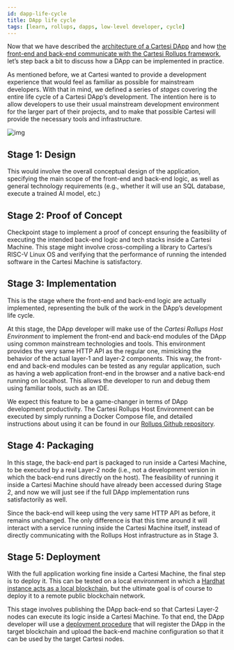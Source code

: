 ```yaml
---
id: dapp-life-cycle
title: DApp life cycle
tags: [learn, rollups, dapps, low-level developer, cycle]
---
```


Now that we have described the [architecture of a Cartesi DApp](./dapp-architecture.md) and how [the front-end and back-end communicate with the Cartesi Rollups framework](./http-api.md), let’s step back a bit to discuss how a DApp can be implemented in practice.

As mentioned before, we at Cartesi wanted to provide a development experience that would feel as familiar as possible for mainstream developers. With that in mind, we defined a series of _stages_ covering the entire life cycle of a Cartesi DApp’s development. The intention here is to allow developers to use their usual mainstream development environment for the larger part of their projects, and to make that possible Cartesi will provide the necessary tools and infrastructure.

![img](./stages.png)

## Stage 1: Design

This would involve the overall conceptual design of the application, specifying the main scope of the front-end and back-end logic, as well as general technology requirements (e.g., whether it will use an SQL database, execute a trained AI model, etc.)

## Stage 2: Proof of Concept

Checkpoint stage to implement a proof of concept ensuring the feasibility of executing the intended back-end logic and tech stacks inside a Cartesi Machine. This stage might involve cross-compiling a library to Cartesi’s RISC-V Linux OS and verifying that the performance of running the intended software in the Cartesi Machine is satisfactory.

## Stage 3: Implementation

This is the stage where the front-end and back-end logic are actually implemented, representing the bulk of the work in the DApp’s development life cycle.

At this stage, the DApp developer will make use of the *Cartesi Rollups Host Environment* to implement the front-end and back-end modules of the DApp using common mainstream technologies and tools. This environment provides the very same HTTP API as the regular one, mimicking the behavior of the actual layer-1 and layer-2 components. This way, the front-end and back-end modules can be tested as any regular application, such as having a web application front-end in the browser and a native back-end running on localhost. This allows the developer to run and debug them using familiar tools, such as an IDE.

We expect this feature to be a game-changer in terms of DApp development productivity. The Cartesi Rollups Host Environment can be executed by simply running a Docker Compose file, and detailed instructions about using it can be found in our [Rollups Github repository](https://github.com/cartesi/rollups-examples).

## Stage 4: Packaging

In this stage, the back-end part is packaged to run inside a Cartesi Machine, to be executed by a real Layer-2 node (i.e., not a development version in which the back-end runs directly on the host). The feasibility of running it inside a Cartesi Machine should have already been accessed during Stage 2, and now we will just see if the full DApp implementation runs satisfactorily as well.

Since the back-end will keep using the very same HTTP API as before, it remains unchanged. The only difference is that this time around it will interact with a service running inside the Cartesi Machine itself, instead of directly communicating with the Rollups Host infrastructure as in Stage 3.

## Stage 5: Deployment

With the full application working fine inside a Cartesi Machine, the final step is to deploy it. This can be tested on a local environment in which a [Hardhat instance acts as a local blockchain](https://hardhat.org/hardhat-network/), but the ultimate goal is of course to deploy it to a remote public blockchain network.

This stage involves publishing the DApp back-end so that Cartesi Layer-2 nodes can execute its logic inside a Cartesi Machine. To that end, the DApp developer will use a [deployment procedure](./build-dapps/deploying-dapps.md) that will register the DApp in the target blockchain and upload the back-end machine configuration so that it can be used by the target Cartesi nodes.
